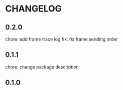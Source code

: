 # CHANGELOG

## 0.2.0
chore: add frame trace log
fix: fix frame sending order

## 0.1.1

chore: change package description

## 0.1.0
